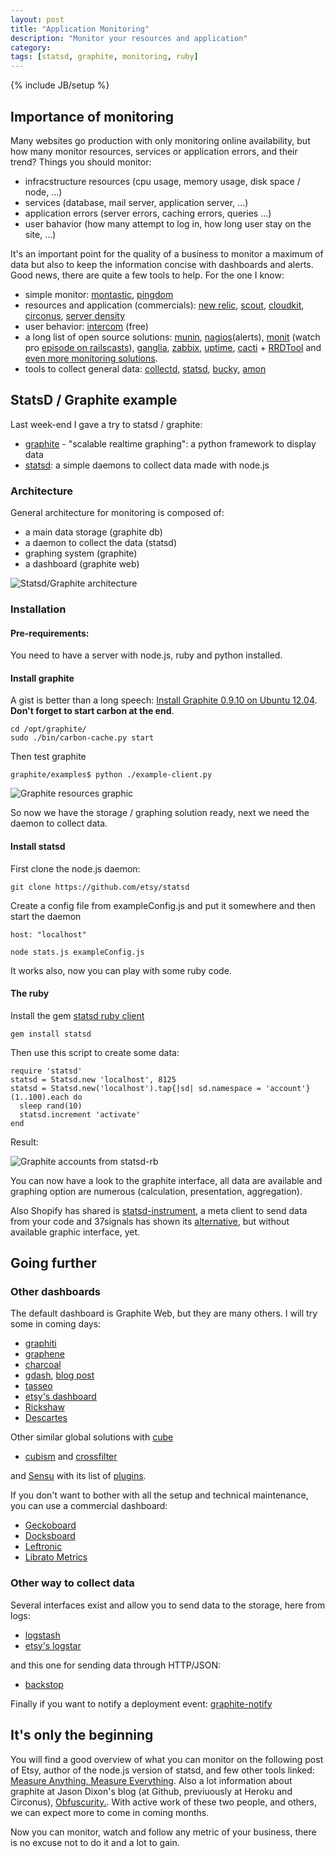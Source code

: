```yaml
---
layout: post
title: "Application Monitoring"
description: "Monitor your resources and application"
category:
tags: [statsd, graphite, monitoring, ruby]
---
```

{% include JB/setup %}

## Importance of monitoring

Many websites go production with only monitoring online availability, but how many monitor resources, services or application errors, and their trend? Things you should monitor:

+ infracstructure resources (cpu usage, memory usage, disk space / node, ...)
+ services (database, mail server, application server, ...)
+ application errors (server errors, caching errors, queries ...)
+ user bahavior (how many attempt to log in, how long user stay on the site, ...)

It's an important point for the quality of a business to monitor a maximum of data but also to keep the information concise with dashboards and alerts. Good news, there are quite a few tools to help. For the one I know:

* simple monitor: [montastic](http://www.montastic.com/), [pingdom](http://www.pingdom.com/)
* resources and application (commercials): [new relic](http://newrelic.com/), [scout](https://scoutapp.com/), [cloudkit](https://www.cloudkick.com/), [circonus](http://circonus.com/), [server density](http://www.serverdensity.com/)
* user behavior: [intercom](https://www.intercom.io) (free)
* a long list of open source solutions: [munin](http://munin-monitoring.org/), [nagios](http://www.nagios.org/)(alerts), [monit](http://mmonit.com/monit/) (watch pro [episode on railscasts](http://railscasts.com/episodes/375-monit)), [ganglia](http://ganglia.sourceforge.net/), [zabbix](http://www.zabbix.com/), [uptime](http://fzaninotto.github.com/uptime/), [cacti](http://www.cacti.net/) + [RRDTool](http://www.rrdtool.org/) and [even more monitoring solutions](http://en.wikipedia.org/wiki/Comparison_of_network_monitoring_systems).
* tools to collect general data: [collectd](http://collectd.org/), [statsd](https://github.com/etsy/statsd), [bucky](https://github.com/cloudant/bucky), [amon](http://amon.cx/)

## StatsD / Graphite example

Last week-end I gave a try to statsd / graphite:
* [graphite](http://graphite.wikidot.com/) - "scalable realtime graphing": a python framework to display data
* [statsd](https://github.com/etsy/statsd): a simple daemons to collect data made with node.js

### Architecture

General architecture for monitoring is composed of:
* a main data storage (graphite db)
* a daemon to collect the data (statsd)
* graphing system (graphite)
* a dashboard (graphite web)

![Statsd/Graphite architecture]({{BASE_PATH}}/images/posts/statsd_graphite_architecture.png)

### Installation


#### Pre-requirements:

You need to have a server with node.js, ruby and python installed.


#### Install graphite

A gist is better than a long speech: [Install Graphite 0.9.10 on Ubuntu 12.04](https://gist.github.com/3112065). **Don't forget to start carbon at the end**.

    cd /opt/graphite/
    sudo ./bin/carbon-cache.py start

Then test graphite

    graphite/examples$ python ./example-client.py

![Graphite resources graphic]({{BASE_PATH}}/images/posts/graphite_resources.png)

So now we have the storage / graphing solution ready, next we need the daemon to collect data.

#### Install statsd

First clone the node.js daemon:

    git clone https://github.com/etsy/statsd

Create a config file from exampleConfig.js and put it somewhere and then start the daemon

    host: "localhost"

    node stats.js exampleConfig.js

It works also, now you can play with some ruby code.

#### The ruby

Install the gem [statsd ruby client](https://github.com/reinh/statsd)

    gem install statsd

Then use this script to create some data:

    require 'statsd'
    statsd = Statsd.new 'localhost', 8125
    statsd = Statsd.new('localhost').tap{|sd| sd.namespace = 'account'}
    (1..100).each do
      sleep rand(10)
      statsd.increment 'activate'
    end

Result:

![Graphite accounts from statsd-rb]({{site.BASE_PATH}}/images/posts/statsd-rb.png)

You can now have a look to the graphite interface, all data are available and graphing option are numerous (calculation, presentation, aggregation).

Also Shopify has shared is [statsd-instrument](https://github.com/Shopify/statsd-instrument), a meta client to send data from your code and 37signals has shown its [alternative](http://37signals.com/svn/posts/3091-pssst-your-rails-application-has-a-secret-to-tell-you), but without available graphic interface, yet.

## Going further

### Other dashboards

The default dashboard is Graphite Web, but they are many others. I will try some in coming days:
* [graphiti](https://github.com/paperlesspost/graphiti)
* [graphene](https://github.com/jondot/graphene)
* [charcoal](https://github.com/cebailey59/charcoal)
* [gdash](https://github.com/ripienaar/gdash), [blog post](http://www.devco.net/archives/2011/10/08/gdash-graphite-dashboard.php)
* [tasseo](https://github.com/obfuscurity/tasseo)
* [etsy's dashboard](https://github.com/etsy/dashboard)
* [Rickshaw](http://code.shutterstock.com/rickshaw/)
* [Descartes](https://github.com/obfuscurity/descartes)

Other similar global solutions with [cube](http://square.github.com/cube/)
* [cubism](http://square.github.com/cubism/) and [crossfilter](http://square.github.com/crossfilter/)

and [Sensu](https://github.com/sensu/sensu) with its list of [plugins](https://github.com/sensu/sensu-community-plugins/tree/master/plugins).

If you don't want to bother with all the setup and technical maintenance, you can use a commercial dashboard:
* [Geckoboard](http://www.geckoboard.com/)
* [Docksboard](http://ducksboard.com/)
* [Leftronic](https://www.leftronic.com/)
* [Librato Metrics](https://metrics.librato.com/)

### Other way to collect data

Several interfaces exist and allow you to send data to the storage, here from logs:
* [logstash](https://github.com/logstash/logstash)
* [etsy's logstar](https://github.com/etsy/logster)

and this one for sending data through HTTP/JSON:
* [backstop](https://github.com/obfuscurity/backstop)

Finally if you want to notify a deployment event: [graphite-notify](https://github.com/hellvinz/graphite-notify)

## It's only the beginning

You will find a good overview of what you can monitor on the following post of Etsy, author of the node.js version of statsd, and few other tools linked: [Measure Anything, Measure Everything](http://codeascraft.etsy.com/2011/02/15/measure-anything-measure-everything/). Also a lot information about graphite at Jason Dixon's blog (at Github, previuously at Heroku and Circonus), [Obfuscurity.](http://obfuscurity.com/Tags/Graphite). With active work of these two people, and others, we can expect more to come in coming months.

Now you can monitor, watch and follow any metric of your business, there is no excuse not to do it and a lot to gain.

<div class="BXKFNKYFPP69"></div>
